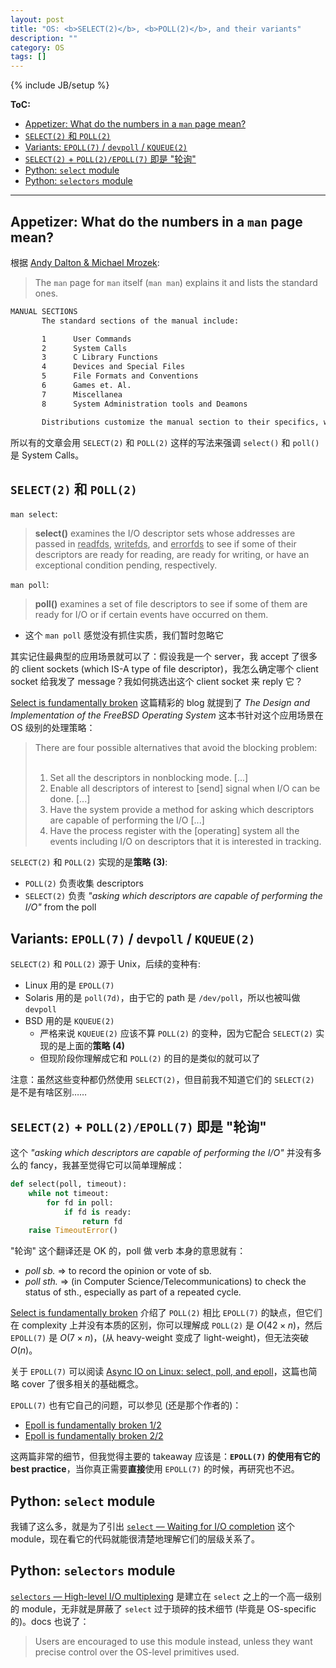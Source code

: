 ```yaml
---
layout: post
title: "OS: <b>SELECT(2)</b>, <b>POLL(2)</b>, and their variants"
description: ""
category: OS
tags: []
---
```

{% include JB/setup %}

**ToC:**

- [Appetizer: What do the numbers in a `man` page mean?](#appetizer-what-do-the-numbers-in-a-man-page-mean)
- [`SELECT(2)` 和 `POLL(2)`](#select2-和-poll2)
- [Variants: `EPOLL(7)` / `devpoll` / `KQUEUE(2)`](#variants-epoll7--devpoll--kqueue2)
- [`SELECT(2)` + `POLL(2)/EPOLL(7)` 即是 "轮询"](#select2--poll2epoll7-即是-轮询)
- [Python: `select` module](#python-select-module)
- [Python: `selectors` module](#python-selectors-module)

-----

## Appetizer: What do the numbers in a `man` page mean?

根据 [Andy Dalton & Michael Mrozek](https://unix.stackexchange.com/a/3587):

> The `man` page for `man` itself (`man man`) explains it and lists the standard ones.

```txt
MANUAL SECTIONS
       The standard sections of the manual include:

       1      User Commands
       2      System Calls
       3      C Library Functions
       4      Devices and Special Files
       5      File Formats and Conventions
       6      Games et. Al.
       7      Miscellanea
       8      System Administration tools and Deamons

       Distributions customize the manual section to their specifics, which often include additional sections.
```

所以有的文章会用 `SELECT(2)` 和 `POLL(2)` 这样的写法来强调 `select()` 和 `poll()` 是 System Calls。

## `SELECT(2)` 和 `POLL(2)`

`man select`:

> **select()** examines the I/O descriptor sets whose addresses are passed in <ins>readfds</ins>, <ins>writefds</ins>, and <ins>errorfds</ins> to see if some of their descriptors are ready for reading, are ready for writing, or have an exceptional condition pending, respectively.

`man poll`:

> **poll()** examines a set of file descriptors to see if some of them are ready for I/O or if certain events have occurred on them.

- 这个 `man poll` 感觉没有抓住实质，我们暂时忽略它

其实记住最典型的应用场景就可以了：假设我是一个 server，我 accept 了很多的 client sockets (which IS-A type of file descriptor)，我怎么确定哪个 client socket 给我发了 message？我如何挑选出这个 client socket 来 reply 它？

[Select is fundamentally broken](https://idea.popcount.org/2017-01-06-select-is-fundamentally-broken/) 这篇精彩的 blog 就提到了 _The Design and Implementation of the FreeBSD Operating System_ 这本书针对这个应用场景在 OS 级别的处理策略：

> There are four possible alternatives that avoid the blocking problem:  
> <br/>
> 1. Set all the descriptors in nonblocking mode. [...]
> 2. Enable all descriptors of interest to [send] signal when I/O can be done. [...]
> 3. Have the system provide a method for asking which descriptors are capable of performing the I/O [...]
> 4. Have the process register with the [operating] system all the events including I/O on descriptors that it is interested in tracking.

`SELECT(2)` 和 `POLL(2)` 实现的是**策略 (3)**:

- `POLL(2)` 负责收集 descriptors
- `SELECT(2)` 负责 _"asking which descriptors are capable of performing the I/O"_ from the poll

## Variants: `EPOLL(7)` / `devpoll` / `KQUEUE(2)`

`SELECT(2)` 和 `POLL(2)` 源于 Unix，后续的变种有:

- Linux 用的是 `EPOLL(7)`
- Solaris 用的是 `poll(7d)`，由于它的 path 是 `/dev/poll`，所以也被叫做 `devpoll`
- BSD 用的是 `KQUEUE(2)`
  - 严格来说 `KQUEUE(2)` 应该不算 `POLL(2)` 的变种，因为它配合 `SELECT(2)` 实现的是上面的**策略 (4)**
  - 但现阶段你理解成它和 `POLL(2)` 的目的是类似的就可以了

注意：虽然这些变种都仍然使用 `SELECT(2)`，但目前我不知道它们的 `SELECT(2)` 是不是有啥区别……

## `SELECT(2)` + `POLL(2)/EPOLL(7)` 即是 "轮询"

这个 _"asking which descriptors are capable of performing the I/O"_ 并没有多么的 fancy，我甚至觉得它可以简单理解成：

```python
def select(poll, timeout):
    while not timeout:
        for fd in poll:
            if fd is ready:
                return fd
    raise TimeoutError()
```

"轮询" 这个翻译还是 OK 的，poll 做 verb 本身的意思就有：

- _poll sb._ => to record the opinion or vote of sb.
- _poll sth._ => (in Computer Science/Telecommunications) to check the status of sth., especially as part of a repeated cycle.

[Select is fundamentally broken](https://idea.popcount.org/2017-01-06-select-is-fundamentally-broken/) 介绍了 `POLL(2)` 相比 `EPOLL(7)` 的缺点，但它们在 complexity 上并没有本质的区别，你可以理解成 `POLL(2)` 是 $O(42 \times n)$，然后 `EPOLL(7)` 是 $O(7 \times n)$，(从 heavy-weight 变成了 light-weight)，但无法突破 $O(n)$。

关于 `EPOLL(7)` 可以阅读 [Async IO on Linux: select, poll, and epoll](https://jvns.ca/blog/2017/06/03/async-io-on-linux--select--poll--and-epoll/)，这篇也简略 cover 了很多相关的基础概念。

`EPOLL(7)` 也有它自己的问题，可以参见 (还是那个作者的)：

- [Epoll is fundamentally broken 1/2](https://idea.popcount.org/2017-02-20-epoll-is-fundamentally-broken-12/)
- [Epoll is fundamentally broken 2/2](https://idea.popcount.org/2017-03-20-epoll-is-fundamentally-broken-22/)

这两篇非常的细节，但我觉得主要的 takeaway 应该是：**`EPOLL(7)` 的使用有它的 best practice**，当你真正需要**直接**使用 `EPOLL(7)` 的时候，再研究也不迟。

## Python: `select` module

我铺了这么多，就是为了引出 [`select` — Waiting for I/O completion](https://docs.python.org/3/library/select.html) 这个 module，现在看它的代码就能很清楚地理解它们的层级关系了。

## Python: `selectors` module

[`selectors` — High-level I/O multiplexing](https://docs.python.org/3/library/selectors.html) 是建立在 `select` 之上的一个高一级别的 module，无非就是屏蔽了 `select` 过于琐碎的技术细节 (毕竟是 OS-specific 的)。docs 也说了：

> Users are encouraged to use this module instead, unless they want precise control over the OS-level primitives used.